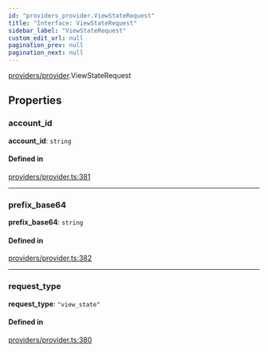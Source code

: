 ```yaml
---
id: "providers_provider.ViewStateRequest"
title: "Interface: ViewStateRequest"
sidebar_label: "ViewStateRequest"
custom_edit_url: null
pagination_prev: null
pagination_next: null
---
```


[providers/provider](../modules/providers_provider.md).ViewStateRequest

## Properties

### account\_id

 **account\_id**: `string`

#### Defined in

[providers/provider.ts:381](https://github.com/near/near-api-js/blob/a0c9a104/packages/near-api-js/src/providers/provider.ts#L381)

___

### prefix\_base64

 **prefix\_base64**: `string`

#### Defined in

[providers/provider.ts:382](https://github.com/near/near-api-js/blob/a0c9a104/packages/near-api-js/src/providers/provider.ts#L382)

___

### request\_type

 **request\_type**: ``"view_state"``

#### Defined in

[providers/provider.ts:380](https://github.com/near/near-api-js/blob/a0c9a104/packages/near-api-js/src/providers/provider.ts#L380)
